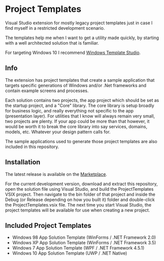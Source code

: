 Project Templates
==========================

Visual Studio extension for mostly legacy project templates just in case I find myself in a restricted development scenario.

The templates help me when I want to get a utility made quickly, by starting with a well architected solution that is familiar.

For targeting Windows 10 I recommend [Windows Template Studio](https://marketplace.visualstudio.com/items?itemName=WASTeamAccount.WindowsTemplateStudio).

Info
----
The extension has project templates that create a sample application that targets specific generations of Windows and/or .Net frameworks and contain example screens and processes.

Each solution contains two projects, the app project which should be set as the startup project, and a "Core" library. The core library is setup broadly for business logic, and really everything not specific to the app (presentation layer). For utilities that I know will always remain very small, two projects are plenty. If your app could be more than that however, it would be worth it to break the core library into say services, domains, models, etc. Whatever your design pattern calls for.

The sample applications used to generate those project templates are also included in this repository.

Installation
------------
The latest release is available on the [Marketplace](https://marketplace.visualstudio.com/items?itemName=AaronSalisbury.WindowsProjectTemplates).

For the current development version, download and extract this repository, open the solution file using Visual Studio, and build the ProjectTemplates VSIX project. Then navigate to the bin folder of that project and inside the Debug (or Release depending on how you built it) folder and double-click the ProjectTemplates.vsix file. The next time you start Visual Studio, the project templates will be available for use when creating a new project.

Included Project Templates
--------------------------

  - Windows 98 App Solution Template (WinForms / .NET Framework 2.0)
  - Windows XP App Solution Template (WinForms / .NET Framework 3.5)
  - Windows 7 App Solution Template (WPF / .NET Framework 4.5.1)
  - Windows 10 App Solution Template (UWP / .NET Native)
